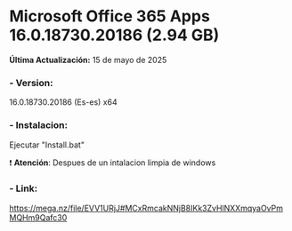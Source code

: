 # Microsoft Office 365 Apps 16.0.18730.20186 (2.94 GB)

**Última Actualización:** 15 de mayo de 2025

### - Version:
16.0.18730.20186 (Es-es) x64

### - Instalacion:
Ejecutar "Install.bat"

:exclamation: **Atención**: Despues de un intalacion limpia de windows

### - Link:
https://mega.nz/file/EVV1URjJ#MCxRmcakNNjB8IKk3ZvHlNXXmqyaOvPmMQHm9Qafc30
